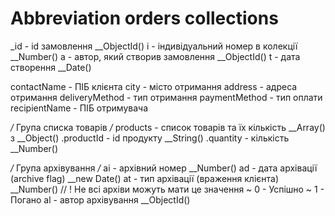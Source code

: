 # Abbreviation orders collections

\_id - id замовлення \_\_ObjectId()
i - індивідуальний номер в колекції \_\_Number()
a - автор, який створив замовлення \_\_ObjectId()
t - дата створення \_\_Date()

contactName - ПІБ клієнта
city - місто отримання
address - адреса отримання
deliveryMethod - тип отримання
paymentMethod - тип оплати
recipientName - ПІБ отримувача

_/_ Група списка товарів _/_
products - список товарів та їх кількість \_\_Array() з \_\_Object()
.productId - id продукту \_\_String()
.quantity - кількість \_\_Number()

_/_ Група архівування _/_
ai - архівний номер \_\_Number()
ad - дата архівації (archive flag) \_\_new Date()
at - тип архівації (враження клієнта) \_\_Number() // ! Не всі архіви можуть мати це значення
~ 0 - Успішно
~ 1 - Погано
al - автор архівування \_\_ObjectId()
